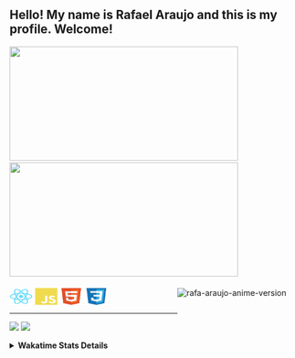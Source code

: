 ## Hello! My name is Rafael Araujo and this is my profile. Welcome!

<div>
  <img height="200"  width="400" src="https://github-readme-stats.vercel.app/api?username=rafa-araujo&show_icons=true&theme=dracula&include_all_commits=true&count_private=true"/>
  <img height="200" width="400" src="https://github-readme-stats.vercel.app/api/top-langs/?username=rafa-araujo&layout=compact&langs_count=7&theme=dracula"/>
</div>

<div style="display: inline_block"><br>
  <img align="center" alt="Rafa-React" height="30" width="40" src="https://raw.githubusercontent.com/devicons/devicon/master/icons/react/react-original.svg">
  <img align="center" alt="Rafa-Js" height="30" width="40" src="https://raw.githubusercontent.com/devicons/devicon/master/icons/javascript/javascript-plain.svg">
  <img align="center" alt="Rafa-HTML" height="30" width="40" src="https://raw.githubusercontent.com/devicons/devicon/master/icons/html5/html5-original.svg">
  <img align="center" alt="Rafa-CSS" height="30" width="40" src="https://raw.githubusercontent.com/devicons/devicon/master/icons/css3/css3-original.svg">
  <img align="right" height="200" width="210" alt="rafa-araujo-anime-version" src="https://cdn.discordapp.com/attachments/872942902454681690/872943127726538823/mygif.gif">
</div>

 * * *
 
 <a href = "mailto:rafacarlosaraujo@gmail.com"><img src="https://img.shields.io/badge/-Gmail-%23333?style=for-the-badge&logo=gmail&logoColor=white" target="_blank"></a>
  <a href="https://www.linkedin.com/in/rafael-carlos-ara%C3%BAjo" target="_blank"><img src="https://img.shields.io/badge/-LinkedIn-%230077B5?style=for-the-badge&logo=linkedin&logoColor=white" target="_blank"></a>

<details>
  <summary><b>Wakatime Stats Details</b></summary>
       <div align="justify">
        
<!--START_SECTION:waka-->
![Profile Views](http://img.shields.io/badge/Profile%20Views-0-blue)

**🐱 My GitHub Data** 

> 🏆 284 Contributions in the Year 2021
 > 
> 📦 82.3 kB Used in GitHub's Storage 
 > 
> 💼 Opted to Hire
 > 
> 📜 8 Public Repositories 
 > 
> 🔑 0 Private Repositories  
 > 
**I'm a Night 🦉** 

```text
🌞 Morning    9 commits      █░░░░░░░░░░░░░░░░░░░░░░░░   7.09% 
🌆 Daytime    43 commits     ████████░░░░░░░░░░░░░░░░░   33.86% 
🌃 Evening    54 commits     ██████████░░░░░░░░░░░░░░░   42.52% 
🌙 Night      21 commits     ████░░░░░░░░░░░░░░░░░░░░░   16.54%

```
📅 **I'm Most Productive on Monday** 

```text
Monday       31 commits     ██████░░░░░░░░░░░░░░░░░░░   24.41% 
Tuesday      21 commits     ████░░░░░░░░░░░░░░░░░░░░░   16.54% 
Wednesday    25 commits     █████░░░░░░░░░░░░░░░░░░░░   19.69% 
Thursday     19 commits     ███░░░░░░░░░░░░░░░░░░░░░░   14.96% 
Friday       18 commits     ███░░░░░░░░░░░░░░░░░░░░░░   14.17% 
Saturday     13 commits     ██░░░░░░░░░░░░░░░░░░░░░░░   10.24% 
Sunday       0 commits      ░░░░░░░░░░░░░░░░░░░░░░░░░   0.0%

```


📊 **This Week I Spent My Time On** 

```text
⌚︎ Time Zone: America/Sao_Paulo

💬 Programming Languages: 
JSX                      2 hrs 43 mins       ████████████████░░░░░░░░░   64.27% 
JavaScript               1 hr 29 mins        ████████░░░░░░░░░░░░░░░░░   35.28% 
Markdown                 0 secs              ░░░░░░░░░░░░░░░░░░░░░░░░░   0.38% 
CSS                      0 secs              ░░░░░░░░░░░░░░░░░░░░░░░░░   0.07%

🔥 Editors: 
VS Code                  4 hrs 14 mins       █████████████████████████   100.0%

🐱‍💻 Projects: 
movie-cards-library      3 hrs 29 mins       ████████████████████░░░░░   82.24% 
trybe-exercises          28 mins             ██░░░░░░░░░░░░░░░░░░░░░░░   11.21% 
sd-013-a-project-movie-ca16 mins             █░░░░░░░░░░░░░░░░░░░░░░░░   6.55%

💻 Operating System: 
Linux                    4 hrs 14 mins       █████████████████████████   100.0%

```

**I Mostly Code in HTML** 

```text
HTML                     2 repos             ████████████████░░░░░░░░░   66.67% 
JavaScript               1 repo              ████████░░░░░░░░░░░░░░░░░   33.33%

```


**Timeline**

![Chart not found](https://raw.githubusercontent.com/rafa-araujo/rafa-araujo/main/charts/bar_graph.png) 


 Last Updated on 01/10/2021
<!--END_SECTION:waka-->

  </details> 
</div>

